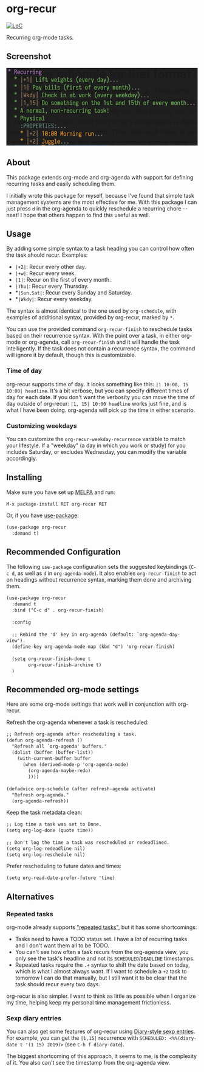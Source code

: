 # org-recur

[![LoC](https://tokei.rs/b1/github/m-cat/org-recur)](https://github.com/m-cat/org-recur)

Recurring org-mode tasks.

## Screenshot

![Screenshot](screenshot.png)

## About

This package extends org-mode and org-agenda with support for defining recurring tasks and easily scheduling them.

I initially wrote this package for myself, because I've found that simple task management systems are the most effective for me. With this package I can just press `d` in the org-agenda to quickly reschedule a recurring chore -- neat! I hope that others happen to find this useful as well.

## Usage

By adding some simple syntax to a task heading you can control how often the task should recur. Examples:

+ `|+2|`: Recur every other day.
+ `|+w|`: Recur every week.
+ `|1|`: Recur on the first of every month.
+ `|Thu|`: Recur every Thursday.
+ *`|Sun,Sat|`: Recur every Sunday and Saturday.
+ *`|Wkdy|`: Recur every weekday.

The syntax is almost identical to the one used by `org-schedule`, with examples of additional syntax, provided by org-recur, marked by `*`.

You can use the provided command `org-recur-finish` to reschedule tasks based on their recurrence syntax. With the point over a task, in either org-mode or org-agenda, call `org-recur-finish` and it will handle the task intelligently. If the task does not contain a recurrence syntax, the command will ignore it by default, though this is customizable.

### Time of day

org-recur supports time of day. It looks something like this: `|1 10:00, 15 10:00| headline`. It's a bit verbose, but you can specify different times of day for each date. If you don't want the verbosity you can move the time of day outside of org-recur: `|1, 15| 10:00 headline` works just fine, and is what I have been doing. org-agenda will pick up the time in either scenario.

### Customizing weekdays

You can customize the `org-recur-weekday-recurrence` variable to match your lifestyle. If a "weekday" (a day in which you work or study) for you includes Saturday, or excludes Wednesday, you can modify the variable accordingly.

## Installing

Make sure you have set up [MELPA](http://melpa.milkbox.net/#/getting-started) and run:

```
M-x package-install RET org-recur RET
```

Or, if you have [use-package](https://github.com/jwiegley/use-package):

```elisp
(use-package org-recur
  :demand t)
```

## Recommended Configuration

The following `use-package` configuration sets the suggested keybindings (`C-c d`, as well as `d` in `org-agenda-mode`). It also enables `org-recur-finish` to act on headings without recurrence syntax, marking them done and archiving them.

```elisp
(use-package org-recur
  :demand t
  :bind ("C-c d" . org-recur-finish)

  :config

  ;; Rebind the 'd' key in org-agenda (default: `org-agenda-day-view').
  (define-key org-agenda-mode-map (kbd "d") 'org-recur-finish)

  (setq org-recur-finish-done t
        org-recur-finish-archive t)
  )
```

## Recommended org-mode settings

Here are some org-mode settings that work well in conjunction with org-recur.

Refresh the org-agenda whenever a task is rescheduled:

```elisp
;; Refresh org-agenda after rescheduling a task.
(defun org-agenda-refresh ()
  "Refresh all `org-agenda' buffers."
  (dolist (buffer (buffer-list))
    (with-current-buffer buffer
      (when (derived-mode-p 'org-agenda-mode)
        (org-agenda-maybe-redo)
        ))))

(defadvice org-schedule (after refresh-agenda activate)
  "Refresh org-agenda."
  (org-agenda-refresh))
```

Keep the task metadata clean:

```elisp
;; Log time a task was set to Done.
(setq org-log-done (quote time))

;; Don't log the time a task was rescheduled or redeadlined.
(setq org-log-redeadline nil)
(setq org-log-reschedule nil)
```

Prefer rescheduling to future dates and times:

```elisp
(setq org-read-date-prefer-future 'time)
```

## Alternatives

### Repeated tasks

org-mode already supports ["repeated tasks"](https://orgmode.org/manual/Repeated-tasks.html), but it has some shortcomings:

+ Tasks need to have a TODO status set. I have a *lot* of recurring tasks and I don't want them all to be TODO.
+ You can't see how often a task recurs from the org-agenda view, you only see the task's headline and not its `SCHEDULED`/`DEADLINE` timestamps.
+ Repeated tasks require the `.+` syntax to shift the date based on today, which is what I almost always want. If I want to schedule a `+2` task to tomorrow I can do that manually, but I still want it to be clear that the task should recur every two days.

org-recur is also simpler. I want to think as little as possible when I organize my time, helping  keep my personal time management frictionless.

### Sexp diary entries

You can also get some features of org-recur using [Diary-style sexp entries](https://orgmode.org/guide/Timestamps.html). For example, you can get the `|1,15|` recurrence with `SCHEDULED: <%%(diary-date t '(1 15) 2019)>` (see `C-h f diary-date`).

The biggest shortcoming of this approach, it seems to me, is the complexity of it. You also can't see the timestamp from the org-agenda view.
